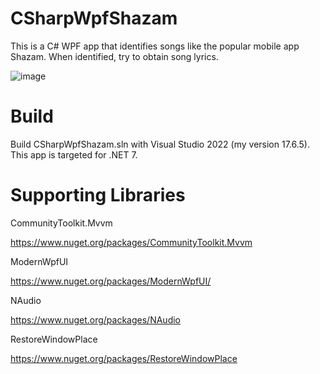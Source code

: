 # CSharpWpfShazam
This is a C# WPF app that identifies songs like the popular mobile app Shazam. When identified, try to obtain song lyrics.

![image](https://github.com/psun247/CSharpWpfShazam/assets/31531761/a014358e-f38d-49ac-a266-cdd1758f0b7e)

# Build
Build CSharpWpfShazam.sln with Visual Studio 2022 (my version 17.6.5).  This app is targeted for .NET 7.

# Supporting Libraries
CommunityToolkit.Mvvm
 
https://www.nuget.org/packages/CommunityToolkit.Mvvm
 
ModernWpfUI
 
https://www.nuget.org/packages/ModernWpfUI/

NAudio

https://www.nuget.org/packages/NAudio
 
RestoreWindowPlace

https://www.nuget.org/packages/RestoreWindowPlace

